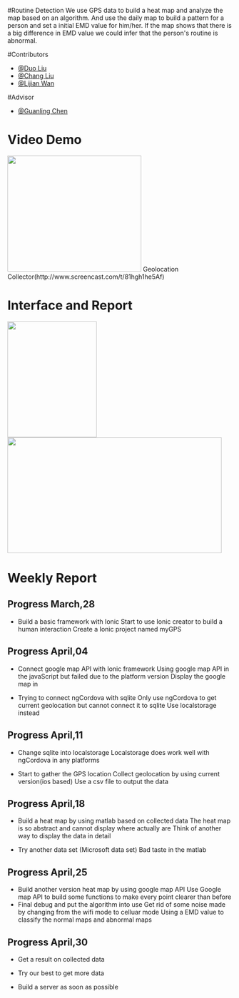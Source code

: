 #Routine Detection
We use GPS data to build a heat map and analyze the map based on an algorithm. 
And use the daily map to build a pattern for a person and set a initial EMD value for him/her.
If the map shows that there is a big difference in EMD value we could infer that the person's routine is abnormal.

#Contributors
* [@Duo Liu](https://github.com/DuoL)
* [@Chang Liu](https://github.com/deercoder)
* [@Lijian Wan](https://github.com/LijianWan)

#Advisor
* [@Guanling Chen](https://github.com/gchenhub)

# Video Demo
<img src="https://github.com/uml-ubicomp-2016-spring/ubicomp16-GPSCollector/blob/master/ScreenShot/Get%20GPS.png?raw=true" width="300" height="260">
Geolocation Collector(http://www.screencast.com/t/81hgh1he5Af)

# Interface and Report
<img src="https://github.com/uml-ubicomp-2016-spring/ubicomp16-GPSCollector/blob/master/ScreenShot/Interface.png?raw=true" width="200" height="260">
<img src="https://github.com/uml-ubicomp-2016-spring/ubicomp16-GPSCollector/blob/master/ScreenShot/heatmap.png" width="480" height="260">

# Weekly Report
## Progress   March,28

* Build a basic framework with Ionic
  Start to use Ionic creator to build a human interaction
  Create a Ionic project named myGPS

## Progress   April,04

* Connect google map API with Ionic framework
  Using google map API in the javaScript but failed due to the platform version
  Display the google map in <div>
    
* Trying to connect ngCordova with sqlite
  Only use ngCordova to get current geolocation but cannot connect it to sqlite
  Use localstorage instead

## Progress   April,11

* Change sqlite into localstorage
  Localstorage does work well with ngCordova in any platforms
  
* Start to gather the GPS location
  Collect geolocation by using current version(ios based)
  Use a csv file to output the data
  
## Progress   April,18

* Build a heat map by using matlab based on collected data
  The heat map is so abstract and cannot display where actually are
  Think of another way to display the data in detail
  
* Try another data set (Microsoft data set)
  Bad taste in the matlab


## Progress   April,25

* Build another version heat map by using google map API
  Use Google map API to build some functions to make every point clearer than before
* Final debug and put the algorithm into use
  Get rid of some noise made by changing from the wifi mode to celluar mode
  Using a EMD value to classify the normal maps and abnormal maps
  
## Progress   April,30

* Get a result on collected data
  
* Try our best to get more data

* Build a server as soon as possible
